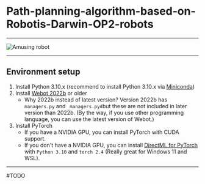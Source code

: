 # Path-planning-algorithm-based-on-Robotis-Darwin-OP2-robots


---

![Amusing robot](https://github.com/Akira-zyh/Path-planning-algorithm-based-on-Robotis-Darwin-OP2-robots/blob/main/amuse.gif)

---

## Environment setup
1. Install Python 3.10.x (recommend to install Python 3.10.x via [Miniconda](https://www.anaconda.com/docs/getting-started/miniconda/main))
2. Install [Webot 2022b](https://github.com/cyberbotics/webots/releases/tag/R2022b) or older
    - Why 2022b instead of latest version? Version 2022b has `managers.py` and `_managers.pyd`but these are not included in later version than 2022b. (By the way, if you use other programming language, you can use the latest version of Webot.)
3. Install PyTorch
    - If you have a NVIDIA GPU, you can install PyTorch with CUDA support.
    - If you don't have a NVIDIA GPU, you can install [DirectML for PyTorch](https://learn.microsoft.com/zh-cn/windows/ai/directml/pytorch-windows) with `Python 3.10` and `torch 2.4` (Really great for Windows 11 and WSL).

---
#TODO

